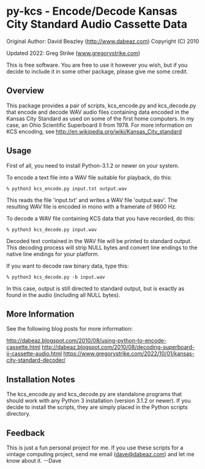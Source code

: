 
# py-kcs - Encode/Decode Kansas City Standard Audio Cassette Data

Original Author: David Beazley (http://www.dabeaz.com)
Copyright (C) 2010

Updated 2022: Greg Strike (www.gregorystrike.com)


This is free software. You are free to use it however you wish, but if you
decide to include it in some other package, please give me some credit.

## Overview
This package provides a pair of scripts, kcs_encode.py and kcs_decode.py
that encode and decode WAV audio files containing data encoded in the
Kansas City Standard as used on some of the first home computers.  In my
case, an Ohio Scientific Superboard II from 1978.  For more information
on KCS encoding, see http://en.wikipedia.org/wiki/Kansas_City_standard

## Usage
First of all, you need to install Python-3.1.2 or newer on your system.

To encode a text file into a WAV file suitable for playback, do this:

    % python3 kcs_encode.py input.txt output.wav

This reads the file 'input.txt' and writes a WAV file 'output.wav'. The
resulting WAV file is encoded in mono with a framerate of 9600 Hz.

To decode a WAV file containing KCS data that you have recorded, do
this:

    % python3 kcs_decode.py input.wav

Decoded text contained in the WAV file will be printed to standard
output.  This decoding process will strip NULL bytes and convert 
line endings to the native line endings for your platform.

If you want to decode raw binary data, type this:

    % python3 kcs_decode.py -b input.wav

In this case, output is still directed to standard output, but
is exactly as found in the audio (including all NULL bytes).

## More Information
See the following blog posts for more information:

http://dabeaz.blogspot.com/2010/08/using-python-to-encode-cassette.html
http://dabeaz.blogspot.com/2010/08/decoding-superboard-ii-cassette-audio.html
https://www.gregorystrike.com/2022/10/01/kansas-city-standard-decoder/

Installation Notes
-------------------
The kcs_encode.py and kcs_decode.py are standalone programs that
should work with any Python 3 installation (version 3.1.2 or newer).
If you decide to install the scripts, they are simply placed
in the Python scripts directory.

Feedback
--------
This is just a fun personal project for me. If you use these scripts
for a vintage computing project, send me email (dave@dabeaz.com) and
let me know about it.  --Dave
